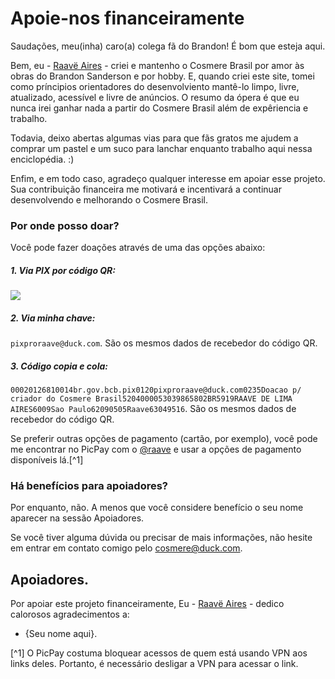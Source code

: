 # Apoie-nos financeiramente
Saudações, meu(inha) caro(a) colega fã do Brandon! É bom que esteja aqui. 

Bem, eu - [Raavë Aires](https://github.com/raave-aires/) - criei e mantenho o Cosmere Brasil por amor às obras do Brandon Sanderson e por hobby. E, quando criei este site, tomei como príncipios orientadores do desenvolviento mantê-lo limpo, livre, atualizado, acessível e livre de anúncios. O resumo da ópera é que eu nunca irei ganhar nada a partir do Cosmere Brasil além de expêriencia e trabalho.

Todavia, deixo abertas algumas vias para que fãs gratos me ajudem a comprar um pastel e um suco para lanchar enquanto trabalho aqui nessa enciclopédia. :)

Enfim, e em todo caso, agradeço qualquer interesse em apoiar esse projeto. Sua contribuição financeira me motivará e incentivará a continuar desenvolvendo e melhorando o Cosmere Brasil.

### Por onde posso doar?
Você pode fazer doações através de uma das opções abaixo:

##### 1. Via PIX por código QR:
![](./public/cartão-do-pix.svg)

##### 2. Via minha chave:
`pixproraave@duck.com`. São os mesmos dados de recebedor do código QR.

##### 3. Código copia e cola:
`00020126810014br.gov.bcb.pix0120pixproraave@duck.com0235Doacao p/ criador do Cosmere Brasil5204000053039865802BR5919RAAVE DE LIMA AIRES6009Sao Paulo62090505Raave63049516`. 
São os mesmos dados de recebedor do código QR.

Se preferir outras opções de pagamento (cartão, por exemplo), você pode me encontrar no PicPay com o [@raave]( https://picpay.me/raave/1/) e usar a opções de pagamento disponíveis lá.[^1]



### Há benefícios para apoiadores?
Por enquanto, não. A menos que você considere benefício o seu nome aparecer na sessão Apoiadores.

Se você tiver alguma dúvida ou precisar de mais informações, não hesite em entrar em contato comigo pelo cosmere@duck.com.


## Apoiadores.

Por apoiar este projeto financeiramente, Eu - [Raavë Aires](https://github.com/raave-aires/) -  dedico calorosos agradecimentos a:
- {Seu nome aqui}.

[^1] O PicPay costuma bloquear acessos de quem está usando VPN aos links deles. Portanto, é necessário desligar a VPN para acessar o link.
